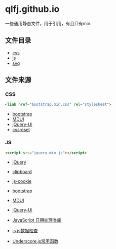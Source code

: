 # qlfj.github.io
一些通用静态文件，用于引用，有且只有min

## 文件目录

- [css](css)
- [js](js)
- [svg](svg)

## 文件来源

### CSS

```html
<link href="bootstrap.min.css" rel="stylesheet">
```

- [bootstrap](https://getbootstrap.com/)
- [MDUI](https://www.mdui.org/docs/download)
- [jQuery-UI](https://jqueryui.com/download/)
- [cssreset](https://cssreset.com/)

### JS

```html
<script src="jquery.min.js"></script>
```

- [jQuery](https://jquery.com/download/)

- [clipboard](https://clipboardjs.com/)

- [js-cookie](https://github.com/js-cookie/js-cookie)

- [bootstrap](https://getbootstrap.com/)

- [MDUI](https://www.mdui.org/docs/download)

- [jQuery-UI](https://jqueryui.com/download/)

- [JavaScript 日期处理类库](http://momentjs.cn/)

- [is.js数据检查](http://is.js.org/)

- [Underscore.js常用函数](http://underscorejs.org/)



<!-- - [hellojs社交平台登录](http://adodson.com/hello.js/#hellojs)-->

<!-- - [Awesomplete自动补全](https://projects.verou.me/awesomplete/)-->

